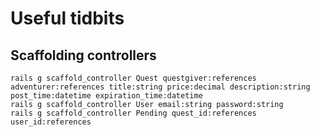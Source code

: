 # Useful tidbits
## Scaffolding controllers
	rails g scaffold_controller Quest questgiver:references adventurer:references title:string price:decimal description:string post_time:datetime expiration_time:datetime
	rails g scaffold_controller User email:string password:string
	rails g scaffold_controller Pending quest_id:references user_id:references
